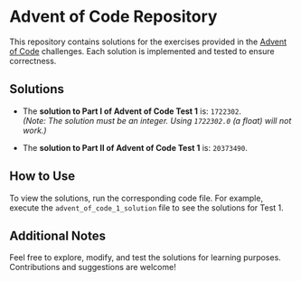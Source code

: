 # Advent of Code Repository

This repository contains solutions for the exercises provided in the [Advent of Code](https://adventofcode.com/) challenges. Each solution is implemented and tested to ensure correctness.

## Solutions

- The **solution to Part I of Advent of Code Test 1** is: `1722302`.  
  *(Note: The solution must be an integer. Using `1722302.0` (a float) will not work.)*

- The **solution to Part II of Advent of Code Test 1** is: `20373490`.

## How to Use

To view the solutions, run the corresponding code file. For example, execute the `advent_of_code_1_solution` file to see the solutions for Test 1.

## Additional Notes

Feel free to explore, modify, and test the solutions for learning purposes. Contributions and suggestions are welcome!